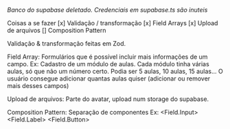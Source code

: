_Banco do supabase deletado. Credenciais em supabase.ts são inuteis_

Coisas a se fazer
[x] Validação / transformação
[x] Field Arrays
[x] Upload de arquivos
[] Composition Pattern

Validação & transformação feitas em Zod.

Field Array:
Formulários que é possível incluir mais informações de um campo.
Ex: Cadastro de um módulo de aulas.
Cada módulo tinha várias aulas, só que não um número certo.
Podia ser 5 aulas, 10 aulas, 15 aulas...
O usuário consegue adicionar quantas aulas quiser (adicionar ou remover mais desses campos)

Upload de arquivos:
Parte do avatar, upload num storage do supabase.

Composition Pattern:
Separação de componentes
Ex: <Field.Input>
<Field.Label>
<Field.Button>
